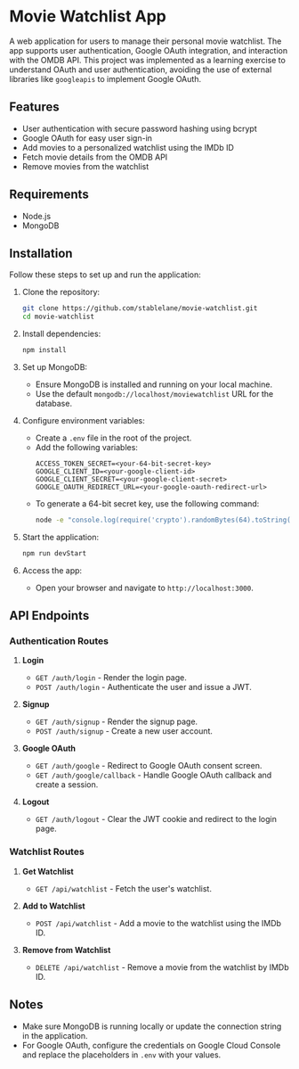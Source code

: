 # Movie Watchlist App

A web application for users to manage their personal movie watchlist. The app supports user authentication, Google OAuth integration, and interaction with the OMDB API. This project was implemented as a learning exercise to understand OAuth and user authentication, avoiding the use of external libraries like `googleapis` to implement Google OAuth.

## Features

- User authentication with secure password hashing using bcrypt
- Google OAuth for easy user sign-in
- Add movies to a personalized watchlist using the IMDb ID
- Fetch movie details from the OMDB API
- Remove movies from the watchlist

## Requirements

- Node.js
- MongoDB

## Installation

Follow these steps to set up and run the application:

1. Clone the repository:
   ```bash
   git clone https://github.com/stablelane/movie-watchlist.git
   cd movie-watchlist
   ```

2. Install dependencies:
   ```bash
   npm install
   ```

3. Set up MongoDB:
   - Ensure MongoDB is installed and running on your local machine.
   - Use the default `mongodb://localhost/moviewatchlist` URL for the database.

4. Configure environment variables:
   - Create a `.env` file in the root of the project.
   - Add the following variables:
     ```env
     ACCESS_TOKEN_SECRET=<your-64-bit-secret-key>
     GOOGLE_CLIENT_ID=<your-google-client-id>
     GOOGLE_CLIENT_SECRET=<your-google-client-secret>
     GOOGLE_OAUTH_REDIRECT_URL=<your-google-oauth-redirect-url>
     ```
   - To generate a 64-bit secret key, use the following command:
     ```bash
     node -e "console.log(require('crypto').randomBytes(64).toString('hex'))"
     ```

5. Start the application:
   ```bash
   npm run devStart
   ```

6. Access the app:
   - Open your browser and navigate to `http://localhost:3000`.

## API Endpoints

### Authentication Routes

1. **Login**
   - `GET /auth/login` - Render the login page.
   - `POST /auth/login` - Authenticate the user and issue a JWT.

2. **Signup**
   - `GET /auth/signup` - Render the signup page.
   - `POST /auth/signup` - Create a new user account.

3. **Google OAuth**
   - `GET /auth/google` - Redirect to Google OAuth consent screen.
   - `GET /auth/google/callback` - Handle Google OAuth callback and create a session.

4. **Logout**
   - `GET /auth/logout` - Clear the JWT cookie and redirect to the login page.

### Watchlist Routes

1. **Get Watchlist**
   - `GET /api/watchlist` - Fetch the user's watchlist.

2. **Add to Watchlist**
   - `POST /api/watchlist` - Add a movie to the watchlist using the IMDb ID.

3. **Remove from Watchlist**
   - `DELETE /api/watchlist` - Remove a movie from the watchlist by IMDb ID.


## Notes

- Make sure MongoDB is running locally or update the connection string in the application.
- For Google OAuth, configure the credentials on Google Cloud Console and replace the placeholders in `.env` with your values.



